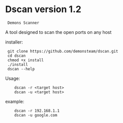 # Dscan version 1.2
     Demons Scanner
A tool designed to scan the open ports on any host


installer:
  

     git clone https://github.com/demonsteam/dscan.git
     cd dscan
     chmod +x install
     ./install
     dscan --help





   Usage:


        dscan -r <target host>
        dscan -u <target host>








example:



        dscan -r 192.168.1.1
        dscan -u google.com

